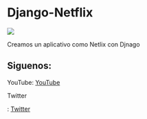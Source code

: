 # Django-Netflix

<img src="https://assets.nflxext.com/ffe/siteui/allow-robots/contentSampling/seo-watch-free-link-preview.jpg">

Creamos un aplicativo como Netlix con Djnago

## Siguenos:
<p>YouTube: <a href="https://www.youtube.com/channel/UC-0f0AT2xJrUxML6HJTH3Iw">YouTube</a> </p>
<p>Twitter</p>: <a href="https://twitter.com/JorgitoCode">Twitter</a>
